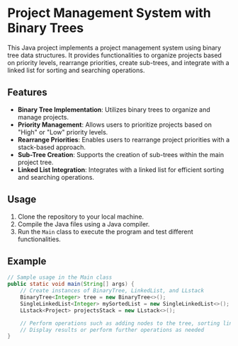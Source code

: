 # Project Management System with Binary Trees

This Java project implements a project management system using binary tree data structures. It provides functionalities to organize projects based on priority levels, rearrange priorities, create sub-trees, and integrate with a linked list for sorting and searching operations.

## Features

- **Binary Tree Implementation**: Utilizes binary trees to organize and manage projects.
- **Priority Management**: Allows users to prioritize projects based on "High" or "Low" priority levels.
- **Rearrange Priorities**: Enables users to rearrange project priorities with a stack-based approach.
- **Sub-Tree Creation**: Supports the creation of sub-trees within the main project tree.
- **Linked List Integration**: Integrates with a linked list for efficient sorting and searching operations.

## Usage

1. Clone the repository to your local machine.
2. Compile the Java files using a Java compiler.
3. Run the `Main` class to execute the program and test different functionalities.

## Example

```java
// Sample usage in the Main class
public static void main(String[] args) {
    // Create instances of BinaryTree, LinkedList, and LLstack
    BinaryTree<Integer> tree = new BinaryTree<>();
    SingleLinkedList<Integer> mySortedList = new SingleLinkedList<>();
    LLstack<Project> projectsStack = new LLstack<>();

    // Perform operations such as adding nodes to the tree, sorting linked list, etc.
    // Display results or perform further operations as needed
}
```
